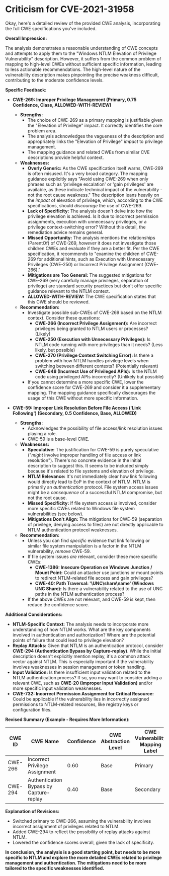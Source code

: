 # Criticism for CVE-2021-31958

Okay, here's a detailed review of the provided CWE analysis, incorporating the full CWE specifications you've included.

**Overall Impression:**

The analysis demonstrates a reasonable understanding of CWE concepts and attempts to apply them to the "Windows NTLM Elevation of Privilege Vulnerability" description. However, it suffers from the common problem of mapping to high-level CWEs without sufficient specific information, leading to less actionable recommendations. The high-level nature of the vulnerability description makes pinpointing the precise weakness difficult, contributing to the moderate confidence levels.

**Specific Feedback:**

*   **CWE-269: Improper Privilege Management (Primary, 0.75 Confidence, Class, ALLOWED-WITH-REVIEW)**

    *   **Strengths:**
        *   The choice of CWE-269 as a primary mapping is justifiable given the "Elevation of Privilege" impact. It correctly identifies the core problem area.
        *   The analysis acknowledges the vagueness of the description and appropriately links the "Elevation of Privilege" *impact* to privilege management.
        *   The mapping guidance and related CWEs from similar CVE descriptions provide helpful context.
    *   **Weaknesses:**
        *   **Overly Generic:** As the CWE specification itself warns, CWE-269 is often misused. It's a very broad category. The mapping guidance explicitly says "Avoid using CWE-269 when only phrases such as 'privilege escalation' or 'gain privileges' are available, as these indicate technical impact of the vulnerability - not the root cause weakness."  The description leans heavily on the *impact* of elevation of privilege, which, according to the CWE specifications, should *discourage* the use of CWE-269.
        *   **Lack of Specificity:** The analysis doesn't delve into *how* the privilege elevation is achieved. Is it due to incorrect permission assignments, execution with unnecessary privileges, or a privilege context-switching error?  Without this detail, the remediation advice remains general.
        *   **Missed Opportunity:** The analysis mentions the relationships (ParentOf) of CWE-269, *however* it does not investigate those children CWEs and evaluate if they are a better fit. Per the CWE specification, it recommends to "examine the children of CWE-269 for additional hints, such as Execution with Unnecessary Privileges (CWE-250) or Incorrect Privilege Assignment (CWE-266)."
        *   **Mitigations are Too General:** The suggested mitigations for CWE-269 (very carefully manage privileges, separation of privilege) are standard security practices but don't offer specific guidance relevant to the NTLM context.
        *   **ALLOWED-WITH-REVIEW:** The CWE specification states that this CWE should be reviewed.
    *   **Recommendation:**
        *   Investigate possible sub-CWEs of CWE-269 based on the NTLM context. Consider these questions:
            *   **CWE-266 (Incorrect Privilege Assignment):** Are incorrect privileges being granted to NTLM users or processes? (Likely)
            *   **CWE-250 (Execution with Unnecessary Privileges):** Is NTLM code running with more privileges than it needs? (Less likely, but possible)
            *   **CWE-270 (Privilege Context Switching Error):** Is there a problem with how NTLM handles privilege levels when switching between different contexts? (Potentially relevant)
            *   **CWE-648 (Incorrect Use of Privileged APIs):** Is the NTLM code using privileged APIs incorrectly? (Unlikely but possible)
        *   If you cannot determine a more specific CWE, lower the confidence score for CWE-269 and consider it a supplementary mapping. The mapping guidance specifically discourages the usage of this CWE without more specific information.

*   **CWE-59: Improper Link Resolution Before File Access ('Link Following') (Secondary, 0.5 Confidence, Base, ALLOWED)**

    *   **Strengths:**
        *   Acknowledges the possibility of file access/link resolution issues playing a role.
        *   CWE-59 is a base-level CWE.
    *   **Weaknesses:**
        *   **Speculative:** The justification for CWE-59 is purely speculative ("*might* involve improper handling of file access or link resolution"). There's no concrete evidence in the initial description to suggest this. It seems to be included simply because it's related to file systems and elevation of privilege.
        *   **NTLM Relevance:** It's not immediately clear how link following would directly lead to EoP in the context of NTLM. NTLM is primarily an *authentication* protocol. File system access issues might be a *consequence* of a successful NTLM compromise, but not the root cause.
        *   **Missed Specificity:** If file system access *is* involved, consider more specific CWEs related to Windows file system vulnerabilities (see below).
        *   **Mitigations Don't Align:** The mitigations for CWE-59 (separation of privilege, denying access to files) are not directly applicable to NTLM authentication protocol weaknesses.
    *   **Recommendation:**
        *   Unless you can find *specific* evidence that link following or similar file system manipulation is a factor in the NTLM vulnerability, *remove* CWE-59.
        *   If file system issues *are* relevant, consider these more specific CWEs:
            *   **CWE-1386: Insecure Operation on Windows Junction / Mount Point:** Could an attacker use junctions or mount points to redirect NTLM-related file access and gain privileges?
            *   **CWE-40: Path Traversal: '\\UNC\share\name\' (Windows UNC Share):** Is there a vulnerability related to the use of UNC paths in the NTLM authentication process?
        *   If the above CWEs are not relevant, and CWE-59 is kept, then reduce the confidence score.

**Additional Considerations:**

*   **NTLM-Specific Context:** The analysis needs to incorporate more understanding of how NTLM works. What are the key components involved in authentication and authorization? Where are the potential points of failure that could lead to privilege elevation?
*   **Replay Attacks:** Given that NTLM is an authentication protocol, consider **CWE-294 (Authentication Bypass by Capture-replay)**. While the initial description doesn't explicitly mention replay, it's a common attack vector against NTLM. This is especially important if the vulnerability involves weaknesses in session management or token handling.
*   **Input Validation:** Is there insufficient input validation related to the NTLM authentication process? If so, you may want to consider adding a relevant CWE, such as **CWE-20 (Improper Input Validation)** and/or more specific input validation weaknesses.
*   **CWE-732: Incorrect Permission Assignment for Critical Resource:** Could be applicable if the vulnerability lies in incorrectly assigned permissions to NTLM-related resources, like registry keys or configuration files.

**Revised Summary (Example - Requires More Information):**

| CWE ID | CWE Name | Confidence | CWE Abstraction Level | CWE Vulnerability Mapping Label | CWE-Vulnerability Mapping Notes |
|---|---|---|---|---|---|
| CWE-266 | Incorrect Privilege Assignment | 0.60 | Base | Primary | ALLOWED |
| CWE-294 | Authentication Bypass by Capture-replay | 0.40 | Base | Secondary | ALLOWED |

**Explanation of Revisions:**

*   Switched primary to CWE-266, assuming the vulnerability involves incorrect assignment of privileges related to NTLM.
*   Added CWE-294 to reflect the possibility of replay attacks against NTLM.
*   Lowered the confidence scores overall, given the lack of specificity.

**In conclusion, the analysis is a good starting point, but needs to be more specific to NTLM and explore the more detailed CWEs related to privilege management and authentication. The mitigations need to be more tailored to the specific weaknesses identified.**